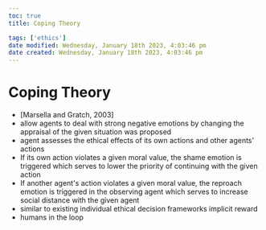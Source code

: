 ```yaml
---
toc: true
title: Coping Theory

tags: ['ethics']
date modified: Wednesday, January 18th 2023, 4:03:46 pm
date created: Wednesday, January 18th 2023, 4:03:46 pm
---
```


# Coping Theory


- [Marsella and Gratch, 2003]
- allow agents to deal with strong negative emotions by changing the appraisal of the given situation was proposed
- agent assesses the ethical effects of its own actions and other agents' actions
- If its own action violates a given moral value, the shame emotion is triggered which serves to lower the priority of continuing with the given action
- If another agent's action violates a given moral value, the reproach emotion is triggered in the observing agent which serves to increase social distance with the given agent
- similar to existing individual ethical decision frameworks implicit reward
- humans in the loop



